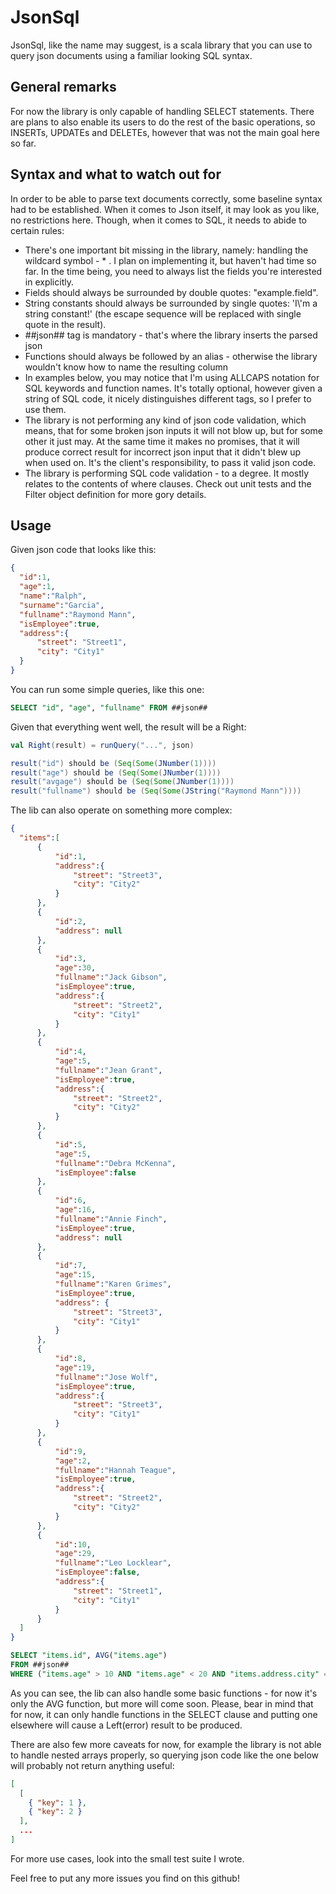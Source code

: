 # JsonSql

JsonSql, like the name may suggest, is a scala library that you can use to query json documents using a familiar 
looking SQL syntax.

## General remarks

For now the library is only capable of handling SELECT statements. There are plans to also enable its users to 
do the rest of the basic operations, so INSERTs, UPDATEs and DELETEs, however that was not the main goal here 
so far.

## Syntax and what to watch out for

In order to be able to parse text documents correctly, some baseline syntax had to be established. When it comes to
Json itself, it may look as you like, no restrictions here. Though, when it comes to SQL, it needs to abide to
certain rules:

* There's one important bit missing in the library, namely: handling the wildcard symbol - * . I plan on
implementing it, but haven't had time so far. In the time being, you need to always list the fields you're
interested in explicitly.
* Fields should always be surrounded by double quotes: "example.field".
* String constants should always be surrounded by single quotes: 'I\\'m a string constant!' (the escape sequence 
will be replaced with single quote in the result).
* \##json## tag is mandatory - that's where the library inserts the parsed json
* Functions should always be followed by an alias - otherwise the library wouldn't know how to name the resulting 
column
* In examples below, you may notice that I'm using ALLCAPS notation for SQL keywords and function names. It's totally
optional, however given a string of SQL code, it nicely distinguishes different tags, so I prefer to use them.
* The library is not performing any kind of json code validation, which means, that for some broken json inputs
it will not blow up, but for some other it just may. At the same time it makes no promises, that it will produce correct
result for incorrect json input that it didn't blew up when used on. It's the client's responsibility, to 
pass it valid json code.
* The library is performing SQL code validation - to a degree. It mostly relates to the contents of where clauses.
Check out unit tests and the Filter object definition for more gory details. 

## Usage

Given json code that looks like this:
```json
{
  "id":1,
  "age":1,
  "name":"Ralph",
  "surname":"Garcia",
  "fullname":"Raymond Mann",
  "isEmployee":true,
  "address":{
      "street": "Street1",
      "city": "City1"
  }
}
```

You can run some simple queries, like this one:

```sql
SELECT "id", "age", "fullname" FROM ##json##
```

Given that everything went well, the result will be a Right:

```scala
val Right(result) = runQuery("...", json)

result("id") should be (Seq(Some(JNumber(1))))
result("age") should be (Seq(Some(JNumber(1))))
result("avgage") should be (Seq(Some(JNumber(1))))
result("fullname") should be (Seq(Some(JString("Raymond Mann"))))
```

The lib can also operate on something more complex:

```json
{
  "items":[
      {
          "id":1,
          "address":{
              "street": "Street3",
              "city": "City2"
          }
      },
      {
          "id":2,
          "address": null
      },
      {
          "id":3,
          "age":30,
          "fullname":"Jack Gibson",
          "isEmployee":true,
          "address":{
              "street": "Street2",
              "city": "City1"
          }
      },
      {
          "id":4,
          "age":5,
          "fullname":"Jean Grant",
          "isEmployee":true,
          "address":{
              "street": "Street2",
              "city": "City2"
          }
      },
      {
          "id":5,
          "age":5,
          "fullname":"Debra McKenna",
          "isEmployee":false
      },
      {
          "id":6,
          "age":16,
          "fullname":"Annie Finch",
          "isEmployee":true,
          "address": null
      },
      {
          "id":7,
          "age":15,
          "fullname":"Karen Grimes",
          "isEmployee":true,
          "address": {
              "street": "Street3",
              "city": "City1"
          }
      },
      {
          "id":8,
          "age":19,
          "fullname":"Jose Wolf",
          "isEmployee":true,
          "address":{
              "street": "Street3",
              "city": "City1"
          }
      },
      {
          "id":9,
          "age":2,
          "fullname":"Hannah Teague",
          "isEmployee":true,
          "address":{
              "street": "Street2",
              "city": "City2"
          }
      },
      {
          "id":10,
          "age":29,
          "fullname":"Leo Locklear",
          "isEmployee":false,
          "address":{
              "street": "Street1",
              "city": "City1"
          }
      }
  ]
}
```

```sql
SELECT "items.id", AVG("items.age")
FROM ##json##
WHERE ("items.age" > 10 AND "items.age" < 20 AND "items.address.city" = 'City1') OR "items.isEmployee" = false
```

As you can see, the lib can also handle some basic functions - for now it's only the AVG function, but more 
will come soon. Please, bear in mind that for now, it can only handle functions in the SELECT clause and putting
one elsewhere will cause a Left(error) result to be produced.

There are also few more caveats for now, for example the library is not able to handle nested arrays properly, 
so querying json code like the one below will probably not return anything useful:

```json
[
  [
    { "key": 1 },
    { "key": 2 }
  ],
  ...
]
```

For more use cases, look into the small test suite I wrote. 

Feel free to put any more issues you find on this github!
